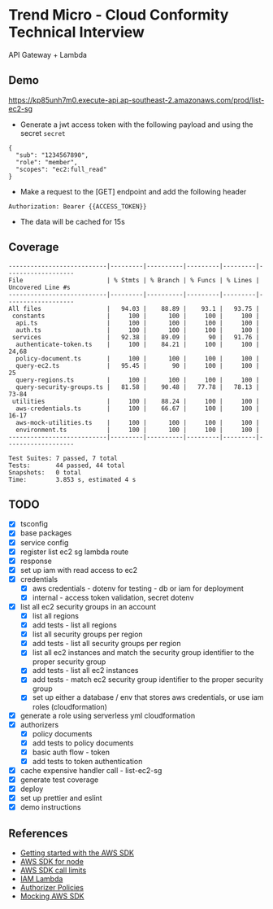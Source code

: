 # Trend Micro - Cloud Conformity Technical Interview

API Gateway + Lambda

## Demo

https://kp85unh7m0.execute-api.ap-southeast-2.amazonaws.com/prod/list-ec2-sg

- Generate a jwt access token with the following payload and using the secret `secret`

```
{
  "sub": "1234567890",
  "role": "member",
  "scopes": "ec2:full_read"
}
```

- Make a request to the [GET] endpoint and add the following header

```
Authorization: Bearer {{ACCESS_TOKEN}}
```

- The data will be cached for 15s

## Coverage

```
---------------------------|---------|----------|---------|---------|-------------------
File                       | % Stmts | % Branch | % Funcs | % Lines | Uncovered Line #s
---------------------------|---------|----------|---------|---------|-------------------
All files                  |   94.03 |    88.89 |    93.1 |   93.75 |
 constants                 |     100 |      100 |     100 |     100 |
  api.ts                   |     100 |      100 |     100 |     100 |
  auth.ts                  |     100 |      100 |     100 |     100 |
 services                  |   92.38 |    89.09 |      90 |   91.76 |
  authenticate-token.ts    |     100 |    84.21 |     100 |     100 | 24,68
  policy-document.ts       |     100 |      100 |     100 |     100 |
  query-ec2.ts             |   95.45 |       90 |     100 |     100 | 25
  query-regions.ts         |     100 |      100 |     100 |     100 |
  query-security-groups.ts |   81.58 |    90.48 |   77.78 |   78.13 | 73-84
 utilities                 |     100 |    88.24 |     100 |     100 |
  aws-credentials.ts       |     100 |    66.67 |     100 |     100 | 16-17
  aws-mock-utilities.ts    |     100 |      100 |     100 |     100 |
  environment.ts           |     100 |      100 |     100 |     100 |
---------------------------|---------|----------|---------|---------|-------------------

Test Suites: 7 passed, 7 total
Tests:       44 passed, 44 total
Snapshots:   0 total
Time:        3.853 s, estimated 4 s

```

## TODO

- [x] tsconfig
- [x] base packages
- [x] service config
- [x] register list ec2 sg lambda route
- [x] response
- [x] set up iam with read access to ec2
- [x] credentials
  - [x] aws credentials - dotenv for testing - db or iam for deployment
  - [x] internal - access token validation, secret dotenv
- [x] list all ec2 security groups in an account
  - [x] list all regions
  - [x] add tests - list all regions
  - [x] list all security groups per region
  - [x] add tests - list all security groups per region
  - [x] list all ec2 instances and match the security group identifier to the proper security group
  - [x] add tests - list all ec2 instances
  - [x] add tests - match ec2 security group identifier to the proper security group
  - [x] set up either a database / env that stores aws credentials, or use iam roles (cloudformation)
- [x] generate a role using serverless yml cloudformation
- [x] authorizers
  - [x] policy documents
  - [x] add tests to policy documents
  - [x] basic auth flow - token
  - [x] add tests to token authentication
- [x] cache expensive handler call - list-ec2-sg
- [x] generate test coverage
- [x] deploy
- [x] set up prettier and eslint
- [x] demo instructions

## References

- [Getting started with the AWS SDK](https://docs.amazonaws.cn/en_us/sdk-for-javascript/v2/developer-guide/getting-started-nodejs.html)
- [AWS SDK for node](https://github.com/aws/aws-sdk-js)
- [AWS SDK call limits](https://docs.aws.amazon.com/AWSEC2/latest/APIReference/throttling.html)
- [IAM Lambda](https://docs.aws.amazon.com/apigateway/latest/developerguide/integrating-api-with-aws-services-lambda.html)
- [Authorizer Policies](https://docs.aws.amazon.com/apigateway/latest/developerguide/apigateway-resource-policies-examples.html)
- [Mocking AWS SDK](https://github.com/dwyl/aws-sdk-mock)
